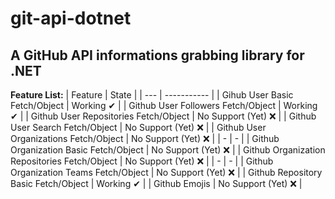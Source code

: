 # git-api-dotnet
## A GitHub API informations grabbing library for .NET
**Feature List:**
| Feature | State |
| --- | ----------- |
| Gihub User Basic Fetch/Object | Working ✔ |
| Github User Followers Fetch/Object | Working ✔ |
| Github User Repositories Fetch/Object | No Support (Yet) ❌ |
| Github User Search Fetch/Object | No Support (Yet) ❌ |
| Github User Organizations Fetch/Object | No Support (Yet) ❌ |
| - | - |
| Github Organization Basic Fetch/Object | No Support (Yet) ❌ |
| Github Organization Repositories Fetch/Object | No Support (Yet) ❌ |
| - | - |
| Github Organization Teams Fetch/Object | No Support (Yet) ❌ |
| Github Repository Basic Fetch/Object | Working ✔ |
| Github Emojis | No Support (Yet) ❌ |
